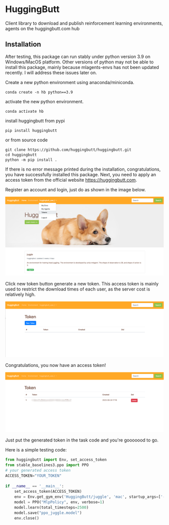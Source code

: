 # HuggingButt
Client library to download and publish reinforcement learning environments, agents on the huggingbutt.com hub

## Installation
After testing, this package can run stably under python version 3.9 on Windows/MacOS platform. Other versions of python may not be able to install this package, mainly because mlagents-envs has not been updated recently. I will address these issues later on. 

Create a new python environment using anaconda/miniconda.
```shell
conda create -n hb python==3.9
```

activate the new python environment.
```shell
conda activate hb
```

install huggingbutt from pypi
```shell
pip install huggingbutt
```
or from source code
```shell
git clone https://github.com/huggingbutt/huggingbutt.git
cd huggingbutt
python -m pip install .
```

If there is no error message printed during the installation, congratulations, you have successfully installed this package. Next, you need to apply an access token from the official website https://huggingbutt.com.

Register an account and login, just do as shown in the image below.

![image](https://raw.githubusercontent.com/huggingbutt/media_store/main/huggingbutt_readme/tokens_link.png)

Click new token button generate a new token. This access token is mainly used to restrict the download times of each user, as the server cost is relatively high.

![image](https://raw.githubusercontent.com/huggingbutt/media_store/main/huggingbutt_readme/new_tokens_buttong.png)

Congratulations, you now have an access token!

![image](https://raw.githubusercontent.com/huggingbutt/media_store/main/huggingbutt_readme/copy_your_token.png)

Just put the generated token in the task code and you're gooooood to go.

Here is a simple testing code:
```python
from huggingbutt import Env, set_access_token
from stable_baselines3.ppo import PPO
# your generated access token
ACCESS_TOKEN="YOUR_TOKEN"

if __name__ == '__main__':
    set_access_token(ACCESS_TOKEN)
    env = Env.get_gym_env('HuggingButt/juggle', 'mac', startup_args=['--time_scale', '2'])
    model = PPO("MlpPolicy", env, verbose=1)
    model.learn(total_timesteps=2500)
    model.save("ppo_juggle.model")
    env.close()
```
